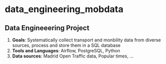 # data_engineering_mobdata
## Data Engineeering Project
1. __Goals__: Systematically collect transport and monbility data from diverse sources, process and store them in a SQL database
2. __Tools and Languages__: Airflow, PostgreSQL, Python
3. __Data sources__: Madrid Open Traffic data, Popular times, ...
